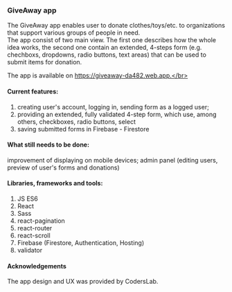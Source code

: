 ### GiveAway app

The GiveAway app enables user to donate clothes/toys/etc. to organizations that support various groups of people in need.</br>
The app consist of two main view. The first one describes how the whole idea works, the second one contain an extended, 4-steps form (e.g. chechboxs, dropdowns, radio buttons, text areas) that can be used to submit items for donation.

The app is available on https://giveaway-da482.web.app.</br>
 

#### Current features:
1. creating user's account, logging in, sending form as a logged user;
2. providing an extended, fully validated 4-step form, which use, among others, checkboxes, radio buttons, select
3. saving submitted forms in Firebase - Firestore

#### What still needs to be done:
improvement of displaying on mobile devices;
admin panel (editing users, preview of user's forms and donations)


#### Libraries, frameworks and tools:

1. JS ES6
2. React
3. Sass
4. react-pagination
5. react-router
6. react-scroll
7. Firebase (Firestore, Authentication, Hosting)
8. validator

#### Acknowledgements
The app design and UX was provided by CodersLab.

